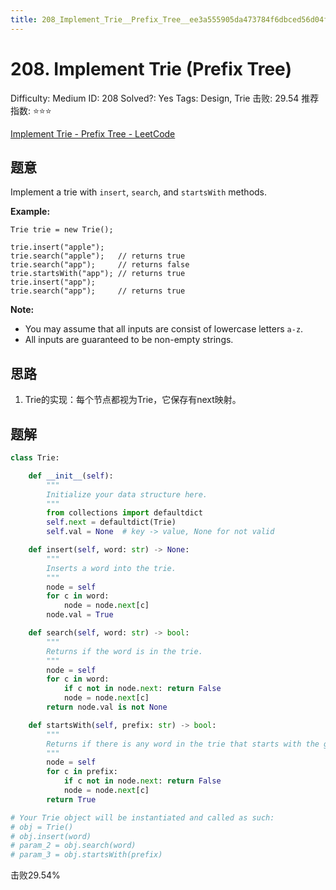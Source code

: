 ```yaml
---
title: 208_Implement_Trie__Prefix_Tree__ee3a555905da473784f6dbced56d04fd
---
```


# 208. Implement Trie (Prefix Tree)

Difficulty: Medium
ID: 208
Solved?: Yes
Tags: Design, Trie
击败: 29.54
推荐指数: ⭐⭐⭐

[Implement Trie - Prefix Tree - LeetCode](https://leetcode.com/problems/implement-trie-prefix-tree/)

## 题意

Implement a trie with `insert`, `search`, and `startsWith` methods.

**Example:**

```
Trie trie = new Trie();

trie.insert("apple");
trie.search("apple");   // returns true
trie.search("app");     // returns false
trie.startsWith("app"); // returns true
trie.insert("app");   
trie.search("app");     // returns true

```

**Note:**

- You may assume that all inputs are consist of lowercase letters `a-z`.
- All inputs are guaranteed to be non-empty strings.

## 思路

1. Trie的实现：每个节点都视为Trie，它保存有next映射。

## 题解

```python
class Trie:

    def __init__(self):
        """
        Initialize your data structure here.
        """
        from collections import defaultdict
        self.next = defaultdict(Trie)
        self.val = None  # key -> value, None for not valid

    def insert(self, word: str) -> None:
        """
        Inserts a word into the trie.
        """
        node = self
        for c in word:
            node = node.next[c]
        node.val = True

    def search(self, word: str) -> bool:
        """
        Returns if the word is in the trie.
        """
        node = self
        for c in word:
            if c not in node.next: return False
            node = node.next[c]
        return node.val is not None

    def startsWith(self, prefix: str) -> bool:
        """
        Returns if there is any word in the trie that starts with the given prefix.
        """
        node = self
        for c in prefix:
            if c not in node.next: return False
            node = node.next[c]
        return True

# Your Trie object will be instantiated and called as such:
# obj = Trie()
# obj.insert(word)
# param_2 = obj.search(word)
# param_3 = obj.startsWith(prefix)
```

击败29.54%